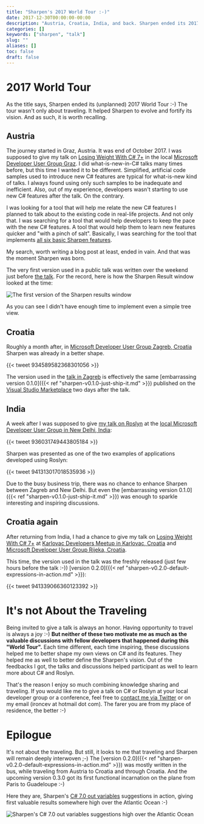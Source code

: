 ```yaml
---
title: "Sharpen's 2017 World Tour :-)"
date: 2017-12-30T00:00:00-00:00
description: "Austria, Croatia, India, and back. Sharpen ended its 2017 World Tour :-)"
categories: []
keywords: ["sharpen", "talk"]
slug: ""
aliases: []
toc: false
draft: false
---
```

# 2017 World Tour
As the title says, Sharpen ended its (unplanned) 2017 World Tour :-) The tour wasn't only about traveling. It helped Sharpen to evolve and fortify its vision. And as such, it is worth recalling.

## Austria
The journey started in Graz, Austria. It was end of October 2017. I was supposed to give my talk on [Losing Weight With C# 7+](https://github.com/ironcev/public-talks/tree/master/LosingWeightWithCSharp7%2B) in the local [Microsoft Developer User Group Graz](https://www.meetup.com/MicrosoftDeveloperGraz/). I did what-is-new-in-C# talks many times before, but this time I wanted it to be different. Simplified, artificial code samples used to introduce new C# features are typical for what-is-new kind of talks. I always found using only such samples to be inadequate and inefficient. Also, out of my experience, developers wasn't starting to use new C# features after the talk. On the contrary.

I was looking for a tool that will help me relate the new C# features I planned to talk about to the existing code in real-life projects. And not only that. I was searching for a tool that would help developers to keep the pace with the new C# features. A tool that would help them to learn new features quicker and "with a pinch of salt". Basically, I was searching for the tool that implements [all six basic Sharpen features](http://sharpen.rocks).

My search, worth writing a blog post at least, ended in vain. And that was the moment Sharpen was born.

The very first version used in a public talk was written over the weekend just before [the talk](https://www.meetup.com/MicrosoftDeveloperGraz/events/243975926/). For the record, here is how the Sharpen Result window looked at the time:

![The first version of the Sharpen results window](/images/news/sharpens-2017-world-tour/the-first-version-of-the-sharpen-results-window.png)

As you can see I didn't have enough time to implement even a simple tree view.

## Croatia
Roughly a month after, in [Microsoft Developer User Group Zagreb, Croatia](https://www.meetup.com/devugzg/) Sharpen was already in a better shape.

{{< tweet 934589582368301056 >}}

The version used in the [talk in Zagreb](https://www.meetup.com/devugzg/events/244521212/) is effectively the same [embarrassing version 0.1.0]({{< ref "sharpen-v0.1.0-just-ship-it.md" >}}) published on the [Visual Studio Marketplace](https://marketplace.visualstudio.com/items?itemName=ironcev.sharpen) two days after the talk.

## India
A week after I was supposed to give [my talk on Roslyn](https://github.com/ironcev/public-talks/tree/master/SuperPowersAndTheCompiler) at the [local Microsoft Developer User Group in New Delhi, India](https://www.meetup.com/Dot-Net-Developers-NCR-Chapter/events/245193299/):

{{< tweet 936031749443805184 >}}

Sharpen was presented as one of the two examples of applications developed using Roslyn:

{{< tweet 941313017018535936 >}}

Due to the busy business trip, there was no chance to enhance Sharpen between Zagreb and New Delhi. But even the [embarrassing version 0.1.0]({{< ref "sharpen-v0.1.0-just-ship-it.md" >}}) was enough to sparkle interesting and inspiring discussions.

## Croatia again
After returning from India, I had a chance to give my talk on [Losing Weight With C# 7+](https://github.com/ironcev/public-talks/tree/master/LosingWeightWithCSharp7%2B) at [Karlovac Developers Meetup in Karlovac, Croatia](https://www.meetup.com/Karlovac-Developers-Meetup/events/245439480/) and [Microsoft Developer User Group Rijeka, Croatia](https://www.meetup.com/Microsoft-Developer-User-Group-Rijeka/events/245619686/).

This time, the version used in the talk was the freshly released (just few hours before the talk :-)) [version 0.2.0]({{< ref "sharpen-v0.2.0-default-expressions-in-action.md" >}}):

{{< tweet 941339066360123392 >}}

# It's not About the Traveling
Being invited to give a talk is always an honor. Having opportunity to travel is always a joy :-) **But neither of these two motivate me as much as the valuable discussions with fellow developers that happened during this "World Tour".** Each time different, each time inspiring, these discussions helped me to better shape my own views on C# and its features. They helped me as well to better define the Sharpen's vision. Out of the feedbacks I got, the talks and discussions helped participant as well to learn more about C# and Roslyn.

That's the reason I enjoy so much combining knowledge sharing and traveling. If you would like me to give a talk on C# or Roslyn at your local developer group or a conference, feel free to [contact me via Twitter](https://twitter.com/sharpenrocks) or on my email (ironcev at hotmail dot com). The farer you are from my place of residence, the better :-)

# Epilogue
It's not about the traveling. But still, it looks to me that traveling and Sharpen will remain deeply interwoven ;-) The [version 0.2.0]({{< ref "sharpen-v0.2.0-default-expressions-in-action.md" >}}) was mostly written in the bus, while traveling from Austria to Croatia and through Croatia. And the upcoming version 0.3.0 got its first functional incarnation on the plane from Paris to Guadeloupe :-)

Here they are, Sharpen's [C# 7.0 out variables](https://docs.microsoft.com/en-us/dotnet/csharp/whats-new/csharp-7#out-variables) suggestions in action, giving first valuable results somewhere high over the Atlantic Ocean :-)

![Sharpen's C# 7.0 out variables suggestions high over the Atlantic Ocean](/images/news/sharpens-2017-world-tour/sharpen-csharp-70-out-variables-over-the-atlantic-ocean.jpg)
